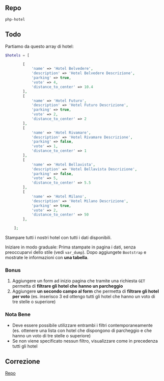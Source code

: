 ## Repo
`php-hotel`

## Todo
Partiamo da questo array di hotel:
```php
$hotels = [

        [
            'name' => 'Hotel Belvedere',
            'description' => 'Hotel Belvedere Descrizione',
            'parking' => true,
            'vote' => 4,
            'distance_to_center' => 10.4
        ],
        [
            'name' => 'Hotel Futuro',
            'description' => 'Hotel Futuro Descrizione',
            'parking' => true,
            'vote' => 2,
            'distance_to_center' => 2
        ],
        [
            'name' => 'Hotel Rivamare',
            'description' => 'Hotel Rivamare Descrizione',
            'parking' => false,
            'vote' => 1,
            'distance_to_center' => 1
        ],
        [
            'name' => 'Hotel Bellavista',
            'description' => 'Hotel Bellavista Descrizione',
            'parking' => false,
            'vote' => 5,
            'distance_to_center' => 5.5
        ],
        [
            'name' => 'Hotel Milano',
            'description' => 'Hotel Milano Descrizione',
            'parking' => true,
            'vote' => 2,
            'distance_to_center' => 50
        ],

    ];
```

Stampare tutti i nostri hotel con tutti i dati disponibili.

Iniziare in modo graduale:
Prima stampate in pagina i dati, senza preoccuparvi dello stile (vedi `var_dump`). Dopo aggiungete `Bootstrap` e mostrate le informazioni con **una tabella**.

### Bonus
1. Aggiungere un form ad inizio pagina che tramite una richiesta `GET` permetta di **filtrare gli hotel che hanno un parcheggio**
2. Aggiungere **un secondo campo al form** che permetta di **filtrare gli hotel per voto** (es. inserisco 3 ed ottengo tutti gli hotel che hanno un voto di tre stelle o superiore)

### Nota Bene
- Deve essere possibile utilizzare entrambi i filtri contemporaneamente (es. ottenere una lista con hotel che dispongono di parcheggio e che hanno un voto di tre stelle o superiore)
- Se non viene specificato nessun filtro, visualizzare come in precedenza tutti gli hotel

## Correzione
[Repo](https://github.com/Guybrush3791/bool-97-php-hotel)